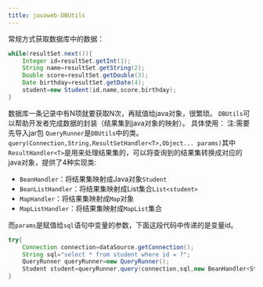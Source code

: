 ```yaml
---
title: javaweb-DBUtils
---
```

常规方式获取数据库中的数据：

```java
while(resultSet.next()){
	Integer id=resultSet.getInt(1);
	String name=resultSet.getString(2);
	Double score=resultSet.getDouble(3);
	Date birthday=resultSet.getDate(4);
	student=new Student(id,name,score,birthday);
}
```

数据库一条记录中有N项就要获取N次，再赋值给java对象，很繁琐。
`DBUtils`可以帮助开发者完成数据的封装（结果集到java对象的映射）。
具体使用：
注:需要先导入jar包
`QueryRunner`是`DBUtils`中的类。
`query(Connection,String,ResultSetHandler<T>,Object... params)`其中`ResultHandler<T>`是用来处理结果集的，可以将查询到的结果集转换成对应的java对象，提供了4种实现类:

- `BeanHandler`：将结果集映射成Java对象`Student`
- `BeanListHandler`：将结果集映射成List集合`List<student>`
- `MapHandler`：将结果集映射成`Map`对象
- `MapListHandler`：将结果集映射成`MapList`集合

而`params`是赋值给`sql`语句中变量的参数，下面这段代码中传递的是变量id。

```java
try{
	Connection connection=dataSource.getConnection();
	String sql="select * from student where id = ?";
	QueryRunner queryRunner=new QueryRunner();
	Student student=queryRunner.query(connection,sql,new BeanHandler<Student>(Student.class),id);
}
```



